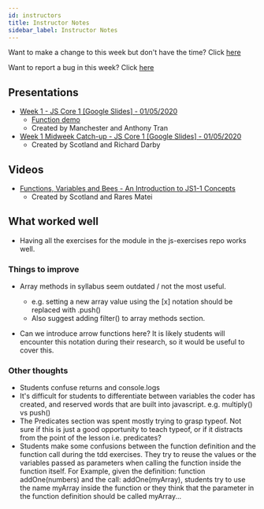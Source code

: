 ```yaml
---
id: instructors
title: Instructor Notes
sidebar_label: Instructor Notes
---
```


Want to make a change to this week but don't have the time? Click [here](https://github.com/CodeYourFuture/syllabus/issues/new?assignees=&labels=enhancement&template=change-request.md&title=)

Want to report a bug in this week? Click [here](https://github.com/CodeYourFuture/syllabus/issues/new?assignees=&labels=bug&template=bug-report.md&title=)

## Presentations

- [Week 1 - JS Core 1 [Google Slides] - 01/05/2020](https://drive.google.com/open?id=10rob7Nw6mEpA0h1wEZueVIF7doBZqlfY2twQEYlIse4)
  - [Function demo](https://github.com/anthonytranDev/cyf-js-core-1-function-demo)
  - Created by Manchester and Anthony Tran
- [Week 1 Midweek Catch-up - JS Core 1 [Google Slides] - 01/05/2020](https://drive.google.com/open?id=1iyqMSJUhaDSIdRQeguqxt_GZwKCwFk4cvikZpwK5Emo)
  - Created by Scotland and Richard Darby

## Videos

- [Functions, Variables and Bees - An Introduction to JS1-1 Concepts](https://youtu.be/58zaP4gumpA)
  - Created by Scotland and Rares Matei

## What worked well

- Having all the exercises for the module in the js-exercises repo works well.

### Things to improve

- Array methods in syllabus seem outdated / not the most useful.

  - e.g. setting a new array value using the [x] notation should be replaced with .push()
  - Also suggest adding filter() to array methods section.

- Can we introduce arrow functions here? It is likely students will encounter this notation during their research, so it would be useful to cover this.

### Other thoughts

- Students confuse returns and console.logs
- It's difficult for students to differentiate between variables the coder has created, and reserved words that are built into javascript. e.g. multiply() vs push()
- The Predicates section was spent mostly trying to grasp typeof. Not sure if this is just a good opportunity to teach typeof, or if it distracts from the point of the lesson i.e. predicates?
- Students make some confusions between the function definition and the function call during the tdd exercises. They try to reuse the values or the variables passed as parameters when calling the function inside the function itself. For Example, given the definition: function addOne(numbers) and the call: addOne(myArray), students try to use the name myArray inside the function or they think that the parameter in the function definition should be called myArray...
